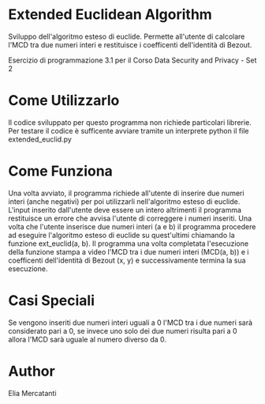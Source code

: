 # Extended Euclidean Algorithm

Sviluppo dell'algoritmo esteso di euclide. Permette all'utente di calcolare l'MCD tra due numeri interi e restituisce i
coefficenti dell'identità di Bezout.

Esercizio di programmazione 3.1 per il Corso Data Security and Privacy - Set 2

# Come Utilizzarlo

Il codice sviluppato per questo programma non richiede particolari librerie.
Per testare il codice è sufficente avviare tramite un interprete python il file extended_euclid.py

# Come Funziona

Una volta avviato, il programma richiede all'utente di inserire due numeri interi (anche negativi) per poi utilizzarli
nell'algoritmo esteso di euclide. L'input inserito dall'utente deve essere un intero altrimenti il programma restituisce
un errore che avvisa l'utente di correggere i numeri inseriti.
Una volta che l'utente inserisce due numeri interi (a e b) il programma procedere ad eseguire l'algoritmo esteso di
euclide su quest'ultimi chiamando la funzione ext_euclid(a, b).
Il programma una volta completata l'esecuzione della funzione stampa a video l'MCD tra i due numeri interi (MCD(a, b))
e i coefficenti dell'identità di Bezout (x, y) e successivamente termina la sua esecuzione.

# Casi Speciali

Se vengono inseriti due numeri interi uguali a 0 l'MCD tra i due numeri sarà considerato pari a 0, se invece uno solo
dei due numeri risulta pari a 0 allora l'MCD sarà uguale al numero diverso da 0.

# Author
Elia Mercatanti